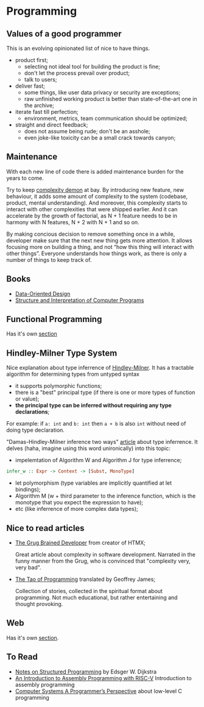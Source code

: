 # Programming

## Values of a good programmer

This is an evolving opinionated list of nice to have things.

- product first;
  - selecting not ideal tool for building the product is fine;
  - don't let the process prevail over product;
  - talk to users;
- deliver fast;
  - some things, like user data privacy or security are exceptions;
  - raw unfinished working product is better than state-of-the-art one in the archive;
- iterate fast till perfection;
  - environment, metrics, team communication should be optimized;
- straight and direct feedback;
  - does not assume being rude; don't be an asshole;
  - even joke-like toxicity can be a small crack towards canyon;

## Maintenance

With each new line of code there is added maintenance burden for the years to come.

Try to keep [complexity demon][grugcomp] at bay. By introducing new feature, new behaviour,
it adds some amount of complexity to the system (codebase, product, mental understanding).
And moreover, this complexity starts to interact with other complexities that were shipped earlier.
And it can accelerate by the growth of factorial, as N + 1 feature needs to be in harmony with N features,
N + 2 with N + 1 and so on.

By making concious decision to remove something once in a while, developer make sure that the next new thing gets more attention.
It allows focusing more on building a thing, and not “how this thing will interact with other things”.
Everyone understands how things work, as there is only a number of things to keep track of.

## Books

- [Data-Oriented Design](./data-oriented-design.md)
- [Structure and Interpretation of Computer Programs](./sicp.md)

## Functional Programming

Has it's own [section](./functional.md)

## Hindley-Milner Type System

Nice explanation about type inferrence of [Hindley-Milner][hm].
It has a tractable algorithm for determining types from untyped syntax
- it supports polymorphic functions;
- there is a "best" principal type (if there is one or more types of function or value);
- **the principal type can be inferred without requiring any type declarations**;

For example: if `a: int` and `b: int` then `a + b` is also `int` without need of doing type declaration.

"Damas-Hindley-Milner inference two ways" [article][type-inf] about type inferrence.
It delves (haha, imagine using this word unironically) into this topic:
- impelemtation of Algorithm W and Algorithm J for type inferrence;
```haskell
infer_w :: Expr -> Context -> [Subst, MonoType]
```
- let polymorphism (type variables are implicitly quantified at let bindings);
- Algorithm M (w + third parameter to the inference function, which is the monotype that you expect the expression to have);
- etc (like inferrence of more complex data types);

## Nice to read articles

- [The Grug Brained Developer][grug] from creator of HTMX;

  Great article about complexity in software development.
  Narrated in the funny manner from the Grug, who is convinced that "complexity very, very bad".

- [The Tao of Programming][tao] translated by Geoffrey James;

  Collection of stories, collected in the spiritual format about programming.
  Not much educational, but rather entertaining and thought provoking.

## Web

Has it's own [section](./web.md).

## To Read

- [Notes on Structured Programming][notesonsp] by Edsger W. Dijkstra
- [An Introduction to Assembly Programming with RISC-V][riskv] Introduction to assembly programming
- [Computer Systems A Programmer’s Perspective][compsys] about low-level C programming

[grug]: https://grugbrain.dev/
[grugcomp]: https://grugbrain.dev/#grug-on-complexity
[tao]: https://www.mit.edu/~xela/tao.html
[notesonsp]: https://www.cs.utexas.edu/users/EWD/ewd02xx/EWD249.PDF
[riskv]: https://riscv-programming.org/book/riscv-book.html
[compsys]: https://www.cs.sfu.ca/~ashriram/Courses/CS295/assets/books/CSAPP_2016.pdf
[type-inf]: https://bernsteinbear.com/blog/type-inference/
[hm]: https://stackoverflow.com/questions/399312/what-is-hindley-milner/399392
